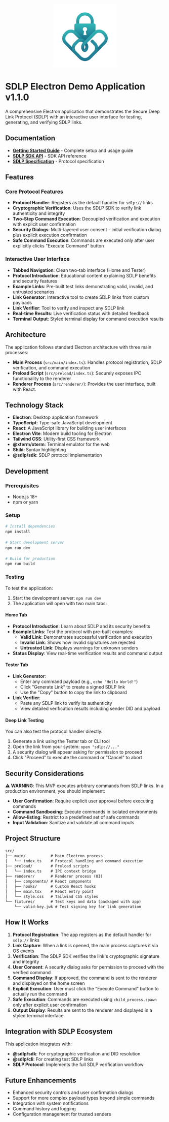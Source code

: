 <div align="center">
  <img src="../../../assets/logo.png" alt="SDLP Logo" width="200"/>
</div>

# SDLP Electron Demo Application v1.1.0

A comprehensive Electron application that demonstrates the Secure Deep Link Protocol (SDLP) with an interactive user interface for testing, generating, and verifying SDLP links.

## Documentation

- **[Getting Started Guide](../../../GETTING_STARTED.md)** - Complete setup and usage guide
- **[SDLP SDK API](../sdlp-sdk/docs/API.md)** - SDK API reference
- **[SDLP Specification](../../../specs/sdlp-v0.1-draft.md)** - Protocol specification

## Features

### Core Protocol Features

- **Protocol Handler**: Registers as the default handler for `sdlp://` links
- **Cryptographic Verification**: Uses the SDLP SDK to verify link authenticity and integrity
- **Two-Step Command Execution**: Decoupled verification and execution with explicit user confirmation
- **Security Dialogs**: Multi-layered user consent - initial verification dialog plus explicit execution confirmation
- **Safe Command Execution**: Commands are executed only after user explicitly clicks "Execute Command" button

### Interactive User Interface

- **Tabbed Navigation**: Clean two-tab interface (Home and Tester)
- **Protocol Introduction**: Educational content explaining SDLP benefits and security features
- **Example Links**: Pre-built test links demonstrating valid, invalid, and untrusted scenarios
- **Link Generator**: Interactive tool to create SDLP links from custom payloads
- **Link Verifier**: Tool to verify and inspect any SDLP link
- **Real-time Results**: Live verification status with detailed feedback
- **Terminal Output**: Styled terminal display for command execution results

## Architecture

The application follows standard Electron architecture with three main processes:

- **Main Process** (`src/main/index.ts`): Handles protocol registration, SDLP verification, and command execution
- **Preload Script** (`src/preload/index.ts`): Securely exposes IPC functionality to the renderer
- **Renderer Process** (`src/renderer/`): Provides the user interface, built with React.

## Technology Stack

- **Electron**: Desktop application framework
- **TypeScript**: Type-safe JavaScript development
- **React**: A JavaScript library for building user interfaces
- **Electron Vite**: Modern build tooling for Electron
- **Tailwind CSS**: Utility-first CSS framework
- **@xterm/xterm**: Terminal emulator for the web
- **Shiki**: Syntax highlighting
- **@sdlp/sdk**: SDLP protocol implementation

## Development

### Prerequisites

- Node.js 18+
- npm or yarn

### Setup

```bash
# Install dependencies
npm install

# Start development server
npm run dev

# Build for production
npm run build
```

### Testing

To test the application:

1. Start the development server: `npm run dev`
2. The application will open with two main tabs:

#### Home Tab

- **Protocol Introduction**: Learn about SDLP and its security benefits
- **Example Links**: Test the protocol with pre-built examples:
  - **Valid Link**: Demonstrates successful verification and execution
  - **Invalid Link**: Shows how invalid signatures are rejected
  - **Untrusted Link**: Displays warnings for unknown senders
- **Status Display**: View real-time verification results and command output

#### Tester Tab

- **Link Generator**:
  - Enter any command payload (e.g., `echo "Hello World!"`)
  - Click "Generate Link" to create a signed SDLP link
  - Use the "Copy" button to copy the link to clipboard
- **Link Verifier**:
  - Paste any SDLP link to verify its authenticity
  - View detailed verification results including sender DID and payload

#### Deep Link Testing

You can also test the protocol handler directly:

1. Generate a link using the Tester tab or CLI tool
2. Open the link from your system: `open "sdlp://..."`
3. A security dialog will appear asking for permission to proceed
4. Click "Proceed" to execute the command or "Cancel" to abort

## Security Considerations

⚠️ **WARNING**: This MVP executes arbitrary commands from SDLP links. In a production environment, you should implement:

- **User Confirmation**: Require explicit user approval before executing commands
- **Command Sandboxing**: Execute commands in isolated environments
- **Allow-listing**: Restrict to a predefined set of safe commands
- **Input Validation**: Sanitize and validate all command inputs

## Project Structure

```
src/
├── main/           # Main Electron process
│   └── index.ts    # Protocol handling and command execution
├── preload/        # Preload scripts
│   └── index.ts    # IPC context bridge
├── renderer/       # Renderer process (UI)
│   ├── components/ # React components
│   ├── hooks/      # Custom React hooks
│   ├── main.tsx    # React entry point
│   └── style.css   # Tailwind CSS styles
└── fixtures/       # Test keys and data (packaged with app)
    └── valid-key.jwk # Test signing key for link generation
```

## How It Works

1. **Protocol Registration**: The app registers as the default handler for `sdlp://` links
2. **Link Capture**: When a link is opened, the main process captures it via OS events
3. **Verification**: The SDLP SDK verifies the link's cryptographic signature and integrity
4. **User Consent**: A security dialog asks for permission to proceed with the verified command
5. **Command Display**: If approved, the command is sent to the renderer and displayed on the home screen
6. **Explicit Execution**: User must click the "Execute Command" button to actually run the command
7. **Safe Execution**: Commands are executed using `child_process.spawn` only after explicit user confirmation
8. **Output Display**: Results are sent to the renderer and displayed in a styled terminal interface

## Integration with SDLP Ecosystem

This application integrates with:

- **@sdlp/sdk**: For cryptographic verification and DID resolution
- **@sdlp/cli**: For creating test SDLP links
- **SDLP Protocol**: Implements the full SDLP verification workflow

## Future Enhancements

- Enhanced security controls and user confirmation dialogs
- Support for more complex payload types beyond simple commands
- Integration with system notifications
- Command history and logging
- Configuration management for trusted senders
